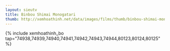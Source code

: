 ```yaml
---
layout: sieutv
title: Binbou Shimai Monogatari
thumb: http://xemhoathinh.net/data/images/films/thumb/binbou-shimai-monogatari-binbou-shimai-monogatari-2006.jpg
---
```

{% include xemhoathinh_bo tap="74938,74939,74940,74941,74942,74943,74944,80123,80124,80125" %} 
